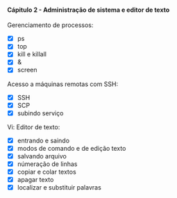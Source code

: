 #### Cápitulo 2 - Administração de sistema e editor de texto

Gerenciamento de processos:

* [X] ps
* [X] top
* [X] kill e killall
* [X] &
* [X] screen

Acesso a máquinas remotas com SSH:

* [X] SSH
* [X] SCP
* [X] subindo serviço

Vi: Editor de texto:

* [X] entrando e saindo
* [X] modos de comando e de edição texto
* [X] salvando arquivo
* [X] númeração de linhas
* [X] copiar e colar textos
* [X] apagar texto
* [X] localizar e substituir palavras
